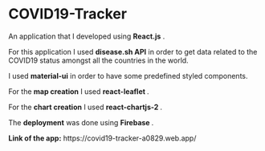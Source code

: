 # COVID19-Tracker

<p> An application that I developed using <strong>React.js</strong> .</p>
<p> For this application I used <strong>disease.sh API</strong> in order to get data related to the
    COVID19 status amongst all the countries in the world. </p>
<p> I used <strong>material-ui</strong> in order to have some predefined styled components. </p>
<p> For the <strong>map creation</strong> I used <strong> react-leaflet </strong>.</p>
<p> For the <strong>chart creation</strong> I used <strong> react-chartjs-2 </strong>.<p>
<p> The <strong>deployment</strong> was done using <strong> Firebase </strong>.<p>
<p> <strong>Link of the app:</strong> https://covid19-tracker-a0829.web.app/ </p>  
